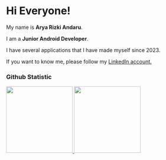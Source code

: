 # Hi Everyone!

My name is **Arya Rizki Andaru**.<br>

I am a **Junior Android Developer**.<br> 

I have several applications that I have made myself since 2023.<br>

If you want to know me, please follow my [LinkedIn account.](https://www.linkedin.com/in/aryarizkiandaru/) 

### Github Statistic
<p align="left">
<a href="https://github.com/xryar">
  <img height="180em" src="https://github-readme-stats-eight-theta.vercel.app/api?username=xryar&show_icons=true&theme=algolia&include_all_commits=true&count_private=true"/>
  <img height="180em" src="https://github-readme-stats-eight-theta.vercel.app/api/top-langs/?username=xryar&layout=compact&layout=compact&theme=algolia"/>
</a>
</p>